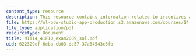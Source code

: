 ```yaml
---
content_type: resource
description: This resource contains information related to incentives and public solutions.
file: https://ol-ocw-studio-app-production.s3.amazonaws.com/courses/14-41-public-finance-and-public-policy-fall-2010/622329ef6ebacb03de5737a64543c5fb_MIT14_41F10_exam2009_sol.pdf
file_type: application/pdf
resourcetype: Document
title: MIT14_41F10_exam2009_sol.pdf
uid: 622329ef-6eba-cb03-de57-37a64543c5fb
---
```


